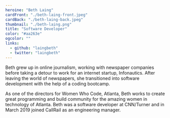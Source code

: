 ```yaml
---
heroine: "Beth Laing"
cardFront: "./beth-laing-front.jpeg"
cardBack: "./beth-laing-back.jpeg"
thumbnail: "./beth-laing.png"
title: "Software Developer"
color: "#aa263e"
ogcolor: ""
links:
  - github: "laingbeth"
  - twitter: "laingbeth"
---
```


Beth grew up in online journalism, working with newspaper companies before taking a detour to work for an internet startup, Infonautics. After leaving the world of newspapers, she transitioned into software development with the help of a coding bootcamp.

As one of the directors for Women Who Code, Atlanta, Beth works to create great programming and build community for the amazing women in technology of Atlanta. Beth was a software developer at CNN/Turner and in March 2019 joined CallRail as an engineering manager.
